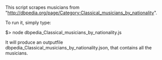 This script scrapes musicians from "http://dbpedia.org/page/Category:Classical_musicians_by_nationality".

To run it, simply type: 

$> node dbpedia_Classical_musicians_by_nationality.js

It will produce an outputfile dbpedia_Classical_musicians_by_nationality.json, that contains all the musicians.